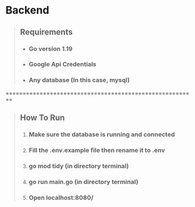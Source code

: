 # Backend
> ## Requirements
> - ### Go version 1.19
> - ### Google Api Credentials
> - ### Any database (In this case, mysql)
========================================================

> ## How To Run
> 1. ### Make sure the database is running and connected
> 2. ### Fill the .env.example file then rename it to .env
> 3. ### go mod tidy (in directory terminal)
> 4. ### go run main.go (in directory terminal)
> 5. ### Open localhost:8080/
